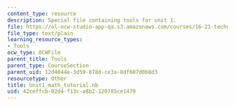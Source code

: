 ```yaml
---
content_type: resource
description: Special file containing tools for unit 1.
file: https://ol-ocw-studio-app-qa.s3.amazonaws.com/courses/16-21-techniques-for-structural-analysis-and-design-spring-2005/42ceffcb02d4f13ca8b2120785ce1479_Unit1_math_tutorial.nb
file_type: text/plain
learning_resource_types:
- Tools
ocw_type: OCWFile
parent_title: Tools
parent_type: CourseSection
parent_uid: 12d4044e-3d59-878d-ce3a-8df607d0b8d3
resourcetype: Other
title: Unit1_math_tutorial.nb
uid: 42ceffcb-02d4-f13c-a8b2-120785ce1479
---
```

